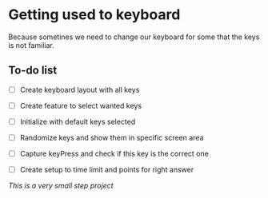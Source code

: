 # Getting used to keyboard

Because sometines we need to change our keyboard for some that the keys is not familiar.


## To-do list

- [ ] Create keyboard layout with all keys
- [ ] Create feature to select wanted keys
- [ ] Initialize with default keys selected
- [ ] Randomize keys and show them in specific screen area
- [ ] Capture keyPress and check if this key is the correct one
- [ ] Create setup to time limit and points for right answer


*This is a very small step project*
